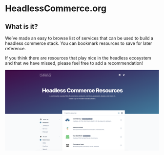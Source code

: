 # HeadlessCommerce.org

## What is it?

We’ve made an easy to browse list of services that can be used to build a headless commerce stack. You can bookmark resources to save for later reference.

If you think there are resources that play nice in the headless ecosystem and that we have missed, please feel free to add a recommendation!

[![](https://github.com/chec/headlesscommerce.org/blob/master/src/images/HeadlessCommerceHomeScreen.png)](https://headlesscommerce.org/)
